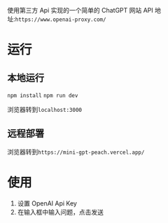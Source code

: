 使用第三方 Api 实现的一个简单的 ChatGPT 网站
API 地址:`https://www.openai-proxy.com/`

# 运行

## 本地运行

`npm install`
`npm run dev`

浏览器转到`localhost:3000`

## 远程部署

浏览器转到`https://mini-gpt-peach.vercel.app/`

# 使用

1. 设置 OpenAI Api Key
2. 在输入框中输入问题，点击发送
